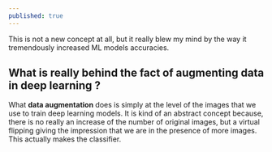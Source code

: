 ```yaml
---
published: true
---
```


 This is not a new concept at all, but it really blew my mind by the way it tremendously increased ML models accuracies. 
 
 ## What is really behind the fact of augmenting data in deep learning ?
 What **data augmentation** does is simply at the level of the images that we use to train deep learning models. It is kind of an abstract concept because, there is no really an increase of the number of original images, but a virtual flipping giving the impression that we are in the presence of more images. This actually makes the classifier.